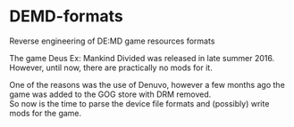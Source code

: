 # DEMD-formats
Reverse engineering of DE:MD game resources formats

The game Deus Ex: Mankind Divided was released in late summer 2016.
However, until now, there are practically no mods for it.

One of the reasons was the use of Denuvo, however a few months ago the game was added to the GOG store with DRM removed.  
So now is the time to parse the device file formats and (possibly) write mods for the game.
